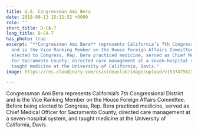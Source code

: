 ```yaml
---
title: U.S. Congressman Ami Bera
date: 2018-09-13 15:11:52 +0000
role: ''
short_title: D-CA-7
long_title: D-CA-7
has_photo: true
excerpt: "**Congressman Ami Bera** represents California’s 7th Congressional District
  and is the Vice Ranking Member on the House Foreign Affairs Committee. Before being
  elected to Congress, Rep. Bera practiced medicine, served as Chief Medical Officer
  for Sacramento County, directed care management at a seven-hospital system, and
  taught medicine at the University of California, Davis."
image: https://res.cloudinary.com/csisideaslab/image/upload/v1537475623/health-commission/Bera_Ami.jpg

---
```

Congressman Ami Bera represents California’s 7th Congressional District and is the Vice Ranking Member on the House Foreign Affairs Committee. Before being elected to Congress, Rep. Bera practiced medicine, served as Chief Medical Officer for Sacramento County, directed care management at a seven-hospital system, and taught medicine at the University of California, Davis.